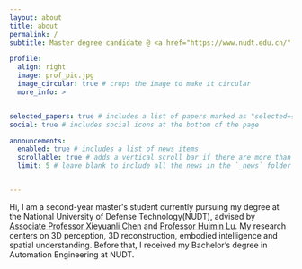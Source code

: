 ```yaml
---
layout: about
title: about
permalink: /
subtitle: Master degree candidate @ <a href="https://www.nudt.edu.cn/" target="_blank">National University of Defense Technology</a>

profile:
  align: right
  image: prof_pic.jpg
  image_circular: true # crops the image to make it circular
  more_info: >


selected_papers: true # includes a list of papers marked as "selected={true}"
social: true # includes social icons at the bottom of the page

announcements:
  enabled: true # includes a list of news items
  scrollable: true # adds a vertical scroll bar if there are more than 3 news items
  limit: 5 # leave blank to include all the news in the `_news` folder


---
```

Hi, I am a second-year master's student currently pursuing my degree at the National University of Defense Technology(NUDT), advised by  <a href="https://chen-xieyuanli.github.io" target="_blank">Associate Professor Xieyuanli Chen</a> and <a href="https://scholar.google.com/citations?user=cp-6u7wAAAAJ&hl=zh-CN" target="_blank">Professor Huimin Lu</a>. My research centers on 3D perception, 3D reconstruction, embodied intelligence and spatial understanding. Before that, I received my Bachelor’s degree in Automation Engineering at NUDT.

